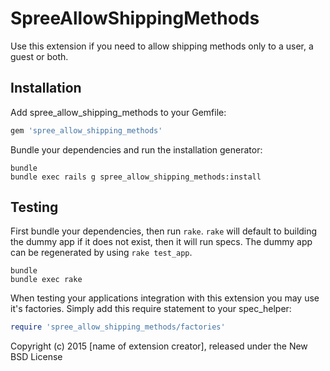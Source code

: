 SpreeAllowShippingMethods
=========================

Use this extension if you need to allow shipping methods only to a user, a guest
or both.

Installation
------------

Add spree_allow_shipping_methods to your Gemfile:

```ruby
gem 'spree_allow_shipping_methods'
```

Bundle your dependencies and run the installation generator:

```shell
bundle
bundle exec rails g spree_allow_shipping_methods:install
```

Testing
-------

First bundle your dependencies, then run `rake`. `rake` will default to building the dummy app if it does not exist, then it will run specs. The dummy app can be regenerated by using `rake test_app`.

```shell
bundle
bundle exec rake
```

When testing your applications integration with this extension you may use it's factories.
Simply add this require statement to your spec_helper:

```ruby
require 'spree_allow_shipping_methods/factories'
```

Copyright (c) 2015 [name of extension creator], released under the New BSD License
